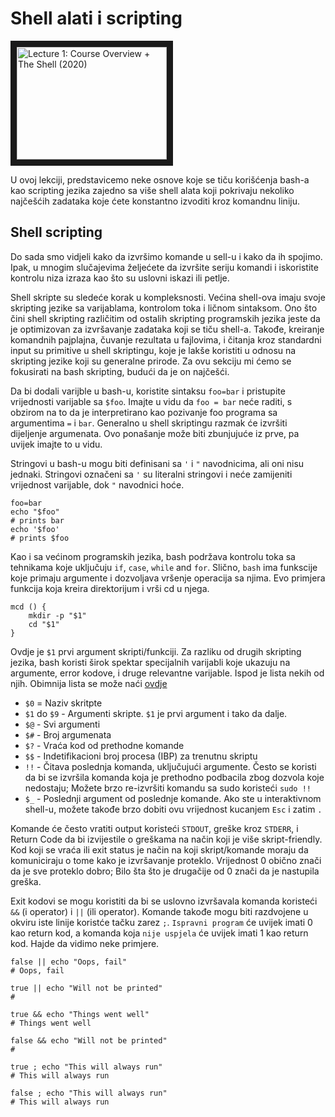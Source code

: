 # Shell alati i scripting

<a href="http://www.youtube.com/watch?feature=player_embedded&v=kgII-YWo3Zw
" target="_blank"><img src="" 
alt="Lecture 1: Course Overview + The Shell (2020)" width="240" height="180" border="10" /></a>

U ovoj lekciji, predstavicemo neke osnove koje se tiču korišćenja bash-a kao scripting jezika zajedno sa više shell alata koji pokrivaju nekoliko najčešćih zadataka koje ćete konstantno izvoditi kroz komandnu liniju.

## Shell scripting

Do sada smo vidjeli kako da izvršimo komande u sell-u i kako da ih spojimo. Ipak, u mnogim slučajevima željećete da izvršite seriju komandi i iskoristite kontrolu niza izraza kao što su uslovni iskazi ili petlje.

Shell skripte su sledeće korak u kompleksnosti. Većina shell-ova imaju svoje skripting jezike sa varijablama, kontrolom toka i ličnom sintaksom. Ono što čini shell skripting različitim od ostalih skripting programskih jezika jeste da je optimizovan za izvršavanje zadataka koji se tiču shell-a. Takođe, kreiranje komandnih pajplajna, čuvanje rezultata u fajlovima, i čitanja kroz standardni input su primitive u shell skriptingu, koje je lakše koristiti u odnosu na skripting jezike koji su generalne prirode. Za ovu sekciju mi ćemo se fokusirati na bash skripting, budući da je on najčešći.

Da bi dodali varijble u bash-u, koristite sintaksu `foo=bar` i pristupite vrijednosti varijable sa `$foo`. Imajte u vidu da `foo = bar` neće raditi, s obzirom na to da je interpretirano kao pozivanje foo programa sa argumentima `=` i `bar`. Generalno u shell skriptingu razmak će izvršiti dijeljenje argumenata. Ovo ponašanje može biti zbunjujuće iz prve, pa uvijek imajte to u vidu.

Stringovi u bash-u mogu biti definisani sa `'` i `"` navodnicima, ali oni nisu jednaki. Stringovi označeni sa `'` su literalni stringovi i neće zamijeniti vrijednost varijable, dok `"` navodnici hoće.

```console
foo=bar
echo "$foo"
# prints bar
echo '$foo'
# prints $foo
```
Kao i sa većinom programskih jezika, bash podržava kontrolu toka sa tehnikama koje uključuju `if`, `case`, `while` and `for`. Slično, `bash` ima funkscije koje primaju argumente i dozvoljava vršenje operacija sa njima. Evo primjera funkcija koja kreira direktorijum i vrši cd u njega.

```console
mcd () {
    mkdir -p "$1"
    cd "$1"
}
```

Ovdje je `$1` prvi argument skripti/funkciji. Za razliku od drugih skripting jezika, bash koristi širok spektar specijalnih varijabli koje ukazuju na argumente, error kodove, i druge relevantne varijable. Ispod je lista nekih od njih. Obimnija lista se može naći [ovdje](https://www.tldp.org/LDP/abs/html/special-chars.html)

- `$0` = Naziv skritpte
- `$1` do `$9` - Argumenti skripte. `$1` je prvi argument i tako da dalje.
- `$@` - Svi argumenti
- `$#` - Broj argumenata
- `$?` - Vraća kod od prethodne komande
- `$$` - Indetifikacioni broj procesa (IBP) za trenutnu skriptu
- `!!` - Čitava poslednja komanda, uključujući argumente. Često se koristi da bi se izvršila komanda koja je prethodno podbacila zbog dozvola koje nedostaju; Možete brzo re-izvršiti komandu sa sudo koristeći `sudo !!`
- `$_` - Poslednji argument od poslednje komande. Ako ste u interaktivnom shell-u, možete takođe brzo dobiti ovu vrijednost kucanjem `Esc` i zatim `.`

Komande će često vratiti output koristeći `STDOUT`, greške kroz `STDERR`, i Return Code da bi izvijestile o greškama na način koji je više skript-friendly. Kod koji se vraća ili exit status je način na koji skript/komande moraju da komuniciraju o tome kako je izvršavanje proteklo. Vrijednost 0 obično znači da je sve proteklo dobro; Bilo šta što je drugačije od 0 znači da je nastupila greška.

Exit kodovi se mogu koristiti da bi se uslovno izvršavala komanda koristeći `&&` (i operator) i `||` (ili operator). Komande takođe mogu biti razdvojene u okviru iste linije koristće tačku zarez `;`. `Ispravni program` će uvijek imati 0 kao return kod, a komanda koja `nije uspjela` će uvijek imati 1 kao return kod. Hajde da vidimo neke primjere.

```console
false || echo "Oops, fail"
# Oops, fail

true || echo "Will not be printed"
#

true && echo "Things went well"
# Things went well

false && echo "Will not be printed"
#

true ; echo "This will always run"
# This will always run

false ; echo "This will always run"
# This will always run
```

